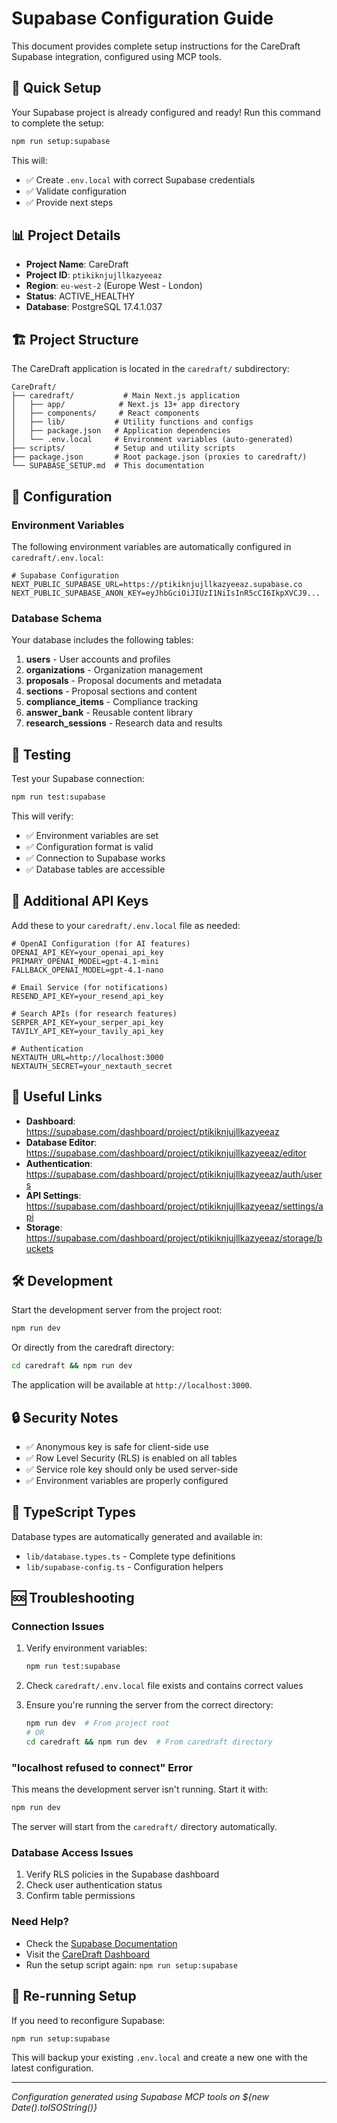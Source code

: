 # Supabase Configuration Guide

This document provides complete setup instructions for the CareDraft Supabase integration, configured using MCP tools.

## 🚀 Quick Setup

Your Supabase project is already configured and ready! Run this command to complete the setup:

```bash
npm run setup:supabase
```

This will:
- ✅ Create `.env.local` with correct Supabase credentials
- ✅ Validate configuration
- ✅ Provide next steps

## 📊 Project Details

- **Project Name**: CareDraft
- **Project ID**: `ptikiknjujllkazyeeaz`
- **Region**: `eu-west-2` (Europe West - London)
- **Status**: ACTIVE_HEALTHY
- **Database**: PostgreSQL 17.4.1.037

## 🏗️ Project Structure

The CareDraft application is located in the `caredraft/` subdirectory:

```
CareDraft/
├── caredraft/           # Main Next.js application
│   ├── app/            # Next.js 13+ app directory
│   ├── components/     # React components
│   ├── lib/           # Utility functions and configs
│   ├── package.json   # Application dependencies
│   └── .env.local     # Environment variables (auto-generated)
├── scripts/           # Setup and utility scripts
├── package.json       # Root package.json (proxies to caredraft/)
└── SUPABASE_SETUP.md  # This documentation
```

## 🔧 Configuration

### Environment Variables

The following environment variables are automatically configured in `caredraft/.env.local`:

```env
# Supabase Configuration
NEXT_PUBLIC_SUPABASE_URL=https://ptikiknjujllkazyeeaz.supabase.co
NEXT_PUBLIC_SUPABASE_ANON_KEY=eyJhbGciOiJIUzI1NiIsInR5cCI6IkpXVCJ9...
```

### Database Schema

Your database includes the following tables:

1. **users** - User accounts and profiles
2. **organizations** - Organization management
3. **proposals** - Proposal documents and metadata
4. **sections** - Proposal sections and content
5. **compliance_items** - Compliance tracking
6. **answer_bank** - Reusable content library
7. **research_sessions** - Research data and results

## 🧪 Testing

Test your Supabase connection:

```bash
npm run test:supabase
```

This will verify:
- ✅ Environment variables are set
- ✅ Configuration format is valid
- ✅ Connection to Supabase works
- ✅ Database tables are accessible

## 🔑 Additional API Keys

Add these to your `caredraft/.env.local` file as needed:

```env
# OpenAI Configuration (for AI features)
OPENAI_API_KEY=your_openai_api_key
PRIMARY_OPENAI_MODEL=gpt-4.1-mini
FALLBACK_OPENAI_MODEL=gpt-4.1-nano

# Email Service (for notifications)
RESEND_API_KEY=your_resend_api_key

# Search APIs (for research features)
SERPER_API_KEY=your_serper_api_key
TAVILY_API_KEY=your_tavily_api_key

# Authentication
NEXTAUTH_URL=http://localhost:3000
NEXTAUTH_SECRET=your_nextauth_secret
```

## 🔗 Useful Links

- **Dashboard**: https://supabase.com/dashboard/project/ptikiknjujllkazyeeaz
- **Database Editor**: https://supabase.com/dashboard/project/ptikiknjujllkazyeeaz/editor
- **Authentication**: https://supabase.com/dashboard/project/ptikiknjujllkazyeeaz/auth/users
- **API Settings**: https://supabase.com/dashboard/project/ptikiknjujllkazyeeaz/settings/api
- **Storage**: https://supabase.com/dashboard/project/ptikiknjujllkazyeeaz/storage/buckets

## 🛠️ Development

Start the development server from the project root:

```bash
npm run dev
```

Or directly from the caredraft directory:

```bash
cd caredraft && npm run dev
```

The application will be available at `http://localhost:3000`.

## 🔒 Security Notes

- ✅ Anonymous key is safe for client-side use
- ✅ Row Level Security (RLS) is enabled on all tables
- ✅ Service role key should only be used server-side
- ✅ Environment variables are properly configured

## 📝 TypeScript Types

Database types are automatically generated and available in:
- `lib/database.types.ts` - Complete type definitions
- `lib/supabase-config.ts` - Configuration helpers

## 🆘 Troubleshooting

### Connection Issues

1. Verify environment variables:
   ```bash
   npm run test:supabase
   ```

2. Check `caredraft/.env.local` file exists and contains correct values

3. Ensure you're running the server from the correct directory:
   ```bash
   npm run dev  # From project root
   # OR
   cd caredraft && npm run dev  # From caredraft directory
   ```

### "localhost refused to connect" Error

This means the development server isn't running. Start it with:
```bash
npm run dev
```

The server will start from the `caredraft/` directory automatically.

### Database Access Issues

1. Verify RLS policies in the Supabase dashboard
2. Check user authentication status
3. Confirm table permissions

### Need Help?

- Check the [Supabase Documentation](https://supabase.com/docs)
- Visit the [CareDraft Dashboard](https://supabase.com/dashboard/project/ptikiknjujllkazyeeaz)
- Run the setup script again: `npm run setup:supabase`

## 🔄 Re-running Setup

If you need to reconfigure Supabase:

```bash
npm run setup:supabase
```

This will backup your existing `.env.local` and create a new one with the latest configuration.

---

*Configuration generated using Supabase MCP tools on ${new Date().toISOString()}* 